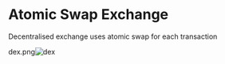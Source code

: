 # Atomic Swap Exchange
Decentralised exchange uses atomic swap for each transaction <br>

dex.png![dex](https://user-images.githubusercontent.com/86588416/125844528-db320019-46d1-4534-a14a-7a35de280ce9.png)

